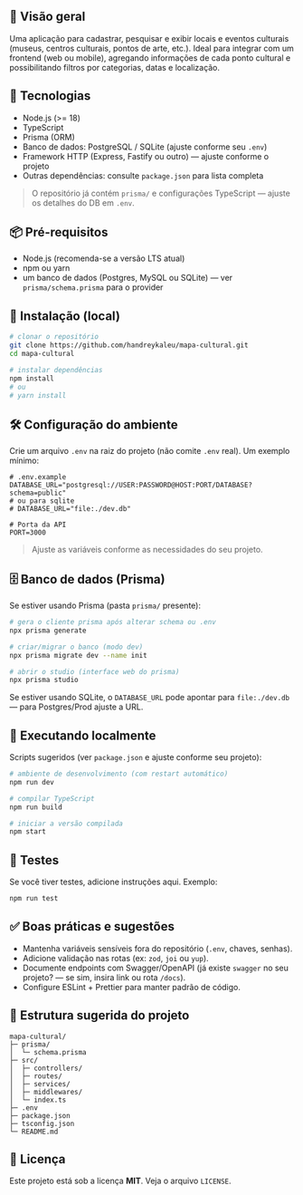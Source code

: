 ## 🚀 Visão geral

Uma aplicação para cadastrar, pesquisar e exibir locais e eventos culturais (museus, centros culturais, pontos de arte, etc.). Ideal para integrar com um frontend (web ou mobile), agregando informações de cada ponto cultural e possibilitando filtros por categorias, datas e localização.

## 🔧 Tecnologias

* Node.js (>= 18)
* TypeScript
* Prisma (ORM)
* Banco de dados: PostgreSQL / SQLite (ajuste conforme seu `.env`)
* Framework HTTP (Express, Fastify ou outro) — ajuste conforme o projeto
* Outras dependências: consulte `package.json` para lista completa

> O repositório já contém `prisma/` e configurações TypeScript — ajuste os detalhes do DB em `.env`.

## 📦 Pré-requisitos

* Node.js (recomenda-se a versão LTS atual)
* npm ou yarn
* um banco de dados (Postgres, MySQL ou SQLite) — ver `prisma/schema.prisma` para o provider

## 🔁 Instalação (local)

```bash
# clonar o repositório
git clone https://github.com/handreykaleu/mapa-cultural.git
cd mapa-cultural

# instalar dependências
npm install
# ou
# yarn install
```

## 🛠 Configuração do ambiente

Crie um arquivo `.env` na raiz do projeto (não comite `.env` real). Um exemplo mínimo:

```env
# .env.example
DATABASE_URL="postgresql://USER:PASSWORD@HOST:PORT/DATABASE?schema=public"
# ou para sqlite
# DATABASE_URL="file:./dev.db"

# Porta da API
PORT=3000
```
> Ajuste as variáveis conforme as necessidades do seu projeto.

## 🗄 Banco de dados (Prisma)

Se estiver usando Prisma (pasta `prisma/` presente):

```bash
# gera o cliente prisma após alterar schema ou .env
npx prisma generate

# criar/migrar o banco (modo dev)
npx prisma migrate dev --name init

# abrir o studio (interface web do prisma)
npx prisma studio
```

Se estiver usando SQLite, o `DATABASE_URL` pode apontar para `file:./dev.db` — para Postgres/Prod ajuste a URL.

## 🏃 Executando localmente

Scripts sugeridos (ver `package.json` e ajuste conforme seu projeto):

```bash
# ambiente de desenvolvimento (com restart automático)
npm run dev

# compilar TypeScript
npm run build

# iniciar a versão compilada
npm start
```

## 🧪 Testes

Se você tiver testes, adicione instruções aqui. Exemplo:

```bash
npm run test
```

## ✅ Boas práticas e sugestões

* Mantenha variáveis sensíveis fora do repositório (`.env`, chaves, senhas).
* Adicione validação nas rotas (ex: `zod`, `joi` ou `yup`).
* Documente endpoints com Swagger/OpenAPI (já existe `swagger` no seu projeto? — se sim, insira link ou rota `/docs`).
* Configure ESLint + Prettier para manter padrão de código.

## 📁 Estrutura sugerida do projeto

```
mapa-cultural/
├─ prisma/
│  └─ schema.prisma
├─ src/
│  ├─ controllers/
│  ├─ routes/
│  ├─ services/
│  ├─ middlewares/
│  └─ index.ts
├─ .env
├─ package.json
├─ tsconfig.json
└─ README.md
```

## 📜 Licença

Este projeto está sob a licença **MIT**. Veja o arquivo `LICENSE`.
